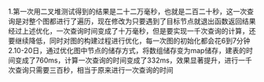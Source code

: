 1.第一次用二叉堆测试得到的结果是二十二万毫秒，也就是二百二十秒，这一次查询是对整个图都进行了遍历，现在修改为只要遇到了目标节点就退出函数返回结果
经过上述优化，一次查询时间变成了十万毫秒，但是要实现一千次查询的计算，还要继续降低，同时对图的构建过程进行优化，每一次图的初始化都会花6到7分钟
2.10-20日，通过优化图中节点的储存方式，将数组储存变为map储存，建表的时间变成了760ms，计算一次查询的时间变成了332ms，效果显著提升，进行一千次查询只需要三百秒，相当于原来进行一次查询的时间